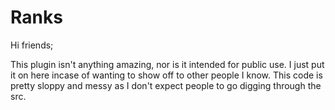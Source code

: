 # Ranks

Hi friends;

This plugin isn't anything amazing, nor is it intended for public use. I just put it on here incase of wanting to show off to other people 
I know. This code is pretty sloppy and messy as I don't expect people to go digging through the src. 
